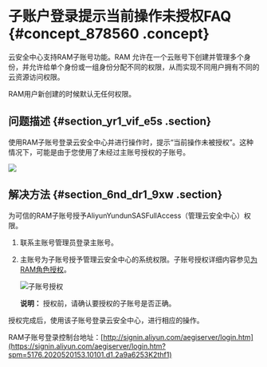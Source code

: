 # 子账户登录提示当前操作未授权FAQ {#concept_878560 .concept}

云安全中心支持RAM子账号功能。RAM 允许在一个云账号下创建并管理多个身份，并允许给单个身份或一组身份分配不同的权限，从而实现不同用户拥有不同的云资源访问权限。

RAM用户新创建的时候默认无任何权限。

## 问题描述 {#section_yr1_vif_e5s .section}

使用RAM子账号登录云安全中心并进行操作时，提示“当前操作未被授权”。这种情况下，可能是由于您使用了未经过主账号授权的子账号。

![](http://static-aliyun-doc.oss-cn-hangzhou.aliyuncs.com/assets/img/711042/156585403050404_zh-CN.png)

## 解决方法 {#section_6nd_dr1_9xw .section}

为可信的RAM子账号授予AliyunYundunSASFullAccess（管理云安全中心）权限。

1.  联系主账号管理员登录主账号。
2.  主账号为子账号授予管理云安全中心的系统权限。子账号授权详细内容参见[为RAM角色授权](../../../../intl.zh-CN/用户指南/角色/为RAM角色授权.md#)。

    ![子账号授权](http://static-aliyun-doc.oss-cn-hangzhou.aliyuncs.com/assets/img/711042/156585403055689_zh-CN.png)

    **说明：** 授权前，请确认要授权的子账号是否正确。


授权完成后，使用该子账号登录云安全中心，进行相应的操作。

RAM子账号登录控制台地址：[http://signin.aliyun.com/aegiserver/login.htm](https://signin.aliyun.com/aegiserver/login.htm?spm=5176.2020520153.10101.d1.2a9a6253K2thf1)

